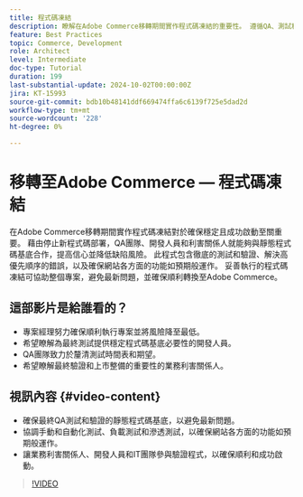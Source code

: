 ```yaml
---
title: 程式碼凍結
description: 瞭解在Adobe Commerce移轉期間實作程式碼凍結的重要性。 遵循QA、測試和驗證的最佳實務，確保穩定性、可信度和成功啟動。
feature: Best Practices
topic: Commerce, Development
role: Architect
level: Intermediate
doc-type: Tutorial
duration: 199
last-substantial-update: 2024-10-02T00:00:00Z
jira: KT-15993
source-git-commit: bdb10b48141ddf669474ffa6c6139f725e5dad2d
workflow-type: tm+mt
source-wordcount: '228'
ht-degree: 0%

---
```



# 移轉至Adobe Commerce — 程式碼凍結

在Adobe Commerce移轉期間實作程式碼凍結對於確保穩定且成功啟動至關重要。 藉由停止新程式碼部署，QA團隊、開發人員和利害關係人就能夠與靜態程式碼基底合作，提高信心並降低缺陷風險。 此程式包含徹底的測試和驗證、解決高優先順序的錯誤，以及確保網站各方面的功能如預期般運作。 妥善執行的程式碼凍結可協助整個專案，避免最新問題，並確保順利轉換至Adobe Commerce。


## 這部影片是給誰看的？

* 專案經理努力確保順利執行專案並將風險降至最低。
* 希望瞭解為最終測試提供穩定程式碼基底必要性的開發人員。
* QA團隊致力於釐清測試時間表和期望。
* 希望瞭解最終驗證和上市整備的重要性的業務利害關係人。

## 視訊內容 {#video-content}

* 確保最終QA測試和驗證的靜態程式碼基底，以避免最新問題。
* 協調手動和自動化測試、負載測試和滲透測試，以確保網站各方面的功能如預期般運作。
* 讓業務利害關係人、開發人員和IT團隊參與驗證程式，以確保順利和成功啟動。

>[!VIDEO](https://video.tv.adobe.com/v/3432965/?learn=on)
